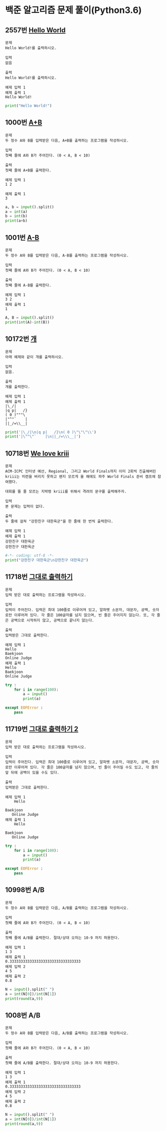 # 백준 알고리즘 문제 풀이(Python3.6)



## 2557번 [Hello World](https://www.acmicpc.net/problem/2557)

```
문제
Hello World!를 출력하시오.

입력
없음

출력
Hello World!를 출력하시오.

예제 입력 1 
예제 출력 1 
Hello World!
```



```python
print("Hello World!")
```





## 1000번 [A+B](https://www.acmicpc.net/problem/1000)

```
문제
두 정수 A와 B를 입력받은 다음, A+B를 출력하는 프로그램을 작성하시오.

입력
첫째 줄에 A와 B가 주어진다. (0 < A, B < 10)

출력
첫째 줄에 A+B를 출력한다.

예제 입력 1 
1 2

예제 출력 1 
3
```



```python
a, b = input().split()
a = int(a)
b = int(b)
print(a+b)
```





## 1001번 [A-B](https://www.acmicpc.net/problem/1001)

```
문제
두 정수 A와 B를 입력받은 다음, A-B를 출력하는 프로그램을 작성하시오.

입력
첫째 줄에 A와 B가 주어진다. (0 < A, B < 10)

출력
첫째 줄에 A-B를 출력한다.

예제 입력 1 
3 2
예제 출력 1 
1
```



```python
A, B = input().split()
print(int(A)-int(B))
```





## 10172번 [개](https://www.acmicpc.net/problem/10172)

```
문제
아래 예제와 같이 개를 출력하시오.

입력
없음.

출력
개를 출력한다.

예제 입력 1 
예제 출력 1 
|\_/|
|q p|   /}
( 0 )"""\
|"^"`    |
||_/=\\__|
```



```python
print('|\_/|\n|q p|   /}\n( 0 )\"\"\"\\')
print('|\"^\"`    |\n||_/=\\\__|')
```





## 10718번 [We love kriii](https://www.acmicpc.net/problem/10718)

```
문제
ACM-ICPC 인터넷 예선, Regional, 그리고 World Finals까지 이미 2회씩 진출해버린 kriii는 미련을 버리지 못하고 왠지 모르게 올 해에도 파주 World Finals 준비 캠프에 참여했다.

대회를 뜰 줄 모르는 지박령 kriii를 위해서 격려의 문구를 출력해주자.

입력
본 문제는 입력이 없다.

출력
두 줄에 걸쳐 "강한친구 대한육군"을 한 줄에 한 번씩 출력한다.

예제 입력 1 
예제 출력 1 
강한친구 대한육군
강한친구 대한육군
```



```python
#-*- coding: utf-8 -*-
print("강한친구 대한육군\n강한친구 대한육군")
```





## 11718번 [그대로 출력하기](https://www.acmicpc.net/problem/11718)

```
문제
입력 받은 대로 출력하는 프로그램을 작성하시오.

입력
입력이 주어진다. 입력은 최대 100줄로 이루어져 있고, 알파벳 소문자, 대문자, 공백, 숫자로만 이루어져 있다. 각 줄은 100글자를 넘지 않으며, 빈 줄은 주어지지 않는다. 또, 각 줄은 공백으로 시작하지 않고, 공백으로 끝나지 않는다.

출력
입력받은 그대로 출력한다.

예제 입력 1 
Hello
Baekjoon
Online Judge
예제 출력 1 
Hello
Baekjoon
Online Judge
```



```python
try :
    for i in range(100):
        a = input()
        print(a)

except EOFError :
    pass
```







## 11719번 [그대로 출력하기 2](https://www.acmicpc.net/problem/11719)

```
문제
입력 받은 대로 출력하는 프로그램을 작성하시오.

입력
입력이 주어진다. 입력은 최대 100줄로 이루어져 있고, 알파벳 소문자, 대문자, 공백, 숫자로만 이루어져 있다. 각 줄은 100글자를 넘지 않으며, 빈 줄이 주어질 수도 있고, 각 줄의 앞 뒤에 공백이 있을 수도 있다.

출력
입력받은 그대로 출력한다.

예제 입력 1 
    Hello

Baekjoon     
   Online Judge    
예제 출력 1 
    Hello

Baekjoon     
   Online Judge    
```



```python
try :
    for i in range(100):
        a = input()
        print(a)

except EOFError :
    pass
```





## 10998번 A/B

```
문제
두 정수 A와 B를 입력받은 다음, A/B를 출력하는 프로그램을 작성하시오.

입력
첫째 줄에 A와 B가 주어진다. (0 < A, B < 10)

출력
첫째 줄에 A/B를 출력한다. 절대/상대 오차는 10-9 까지 허용한다.

예제 입력 1 
1 3
예제 출력 1 
0.33333333333333333333333333333333
예제 입력 2 
4 5
예제 출력 2 
0.8
```



```python
N = input().split(" ")
a = int(N[0])/int(N[1])
print(round(a,9))
```





## 1008번 A/B

```
문제
두 정수 A와 B를 입력받은 다음, A/B를 출력하는 프로그램을 작성하시오.

입력
첫째 줄에 A와 B가 주어진다. (0 < A, B < 10)

출력
첫째 줄에 A/B를 출력한다. 절대/상대 오차는 10-9 까지 허용한다.

예제 입력 1 
1 3
예제 출력 1 
0.33333333333333333333333333333333
예제 입력 2 
4 5
예제 출력 2 
0.8
```



```python
N = input().split(" ")
a = int(N[0])/int(N[1])
print(round(a,9))
```

